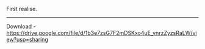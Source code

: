First realise.

------------------------------------------------------------------------

Download - https://drive.google.com/file/d/1b3e7zsG7F2mDSKxo4uE_vnrzZyzsRaLW/view?usp=sharing
